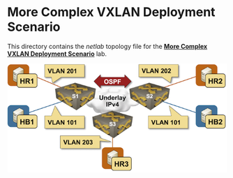 # More Complex VXLAN Deployment Scenario

This directory contains the *netlab* topology file for the
**[More Complex VXLAN Deployment Scenario](../../docs/vxlan/2-complex.md)** lab.

![](../../docs/vxlan/topology-complex.png)
